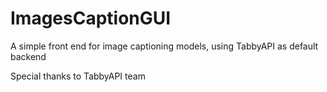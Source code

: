 # ImagesCaptionGUI
A simple front end for image captioning models, using TabbyAPI as default backend

Special thanks to TabbyAPI team
